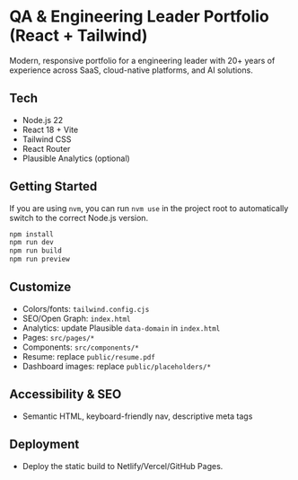 # QA & Engineering Leader Portfolio (React + Tailwind)

Modern, responsive portfolio for a engineering leader with 20+ years of experience across SaaS, cloud-native platforms, and AI solutions.

## Tech
- Node.js 22
- React 18 + Vite
- Tailwind CSS
- React Router
- Plausible Analytics (optional)

## Getting Started

If you are using `nvm`, you can run `nvm use` in the project root to automatically switch to the correct Node.js version.

```bash
npm install
npm run dev
npm run build
npm run preview
```

## Customize
- Colors/fonts: `tailwind.config.cjs`
- SEO/Open Graph: `index.html`
- Analytics: update Plausible `data-domain` in `index.html`
- Pages: `src/pages/*`
- Components: `src/components/*`
- Resume: replace `public/resume.pdf`
- Dashboard images: replace `public/placeholders/*`

## Accessibility & SEO
- Semantic HTML, keyboard-friendly nav, descriptive meta tags

## Deployment
- Deploy the static build to Netlify/Vercel/GitHub Pages.
